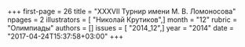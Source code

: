 +++
first-page = 26
title = "XXXVII Турнир имени М. В. Ломоносова"
npages = 2
illustrators = [ "Николай Крутиков",]
month = "12"
rubric = "Олимпиады"
authors = []
issues = [ "2014_12",]
year = "2014"
date = "2017-04-24T15:37:58+03:00"
+++
